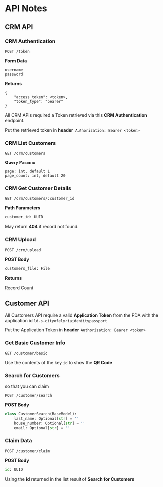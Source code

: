 # API Notes

## CRM API

### CRM Authentication

`POST /token`

**Form Data**

```
username
password
```

**Returns**

```
{
	"access_token": <token>,
	"token_type": "bearer"
}
```

All CRM APIs required a Token retrieved via this **CRM Authentication** endpoint.

Put the retrieved token in **header**` Authorization: Bearer <token>`



### CRM List Customers

`GET /crm/customers`

**Query Params**

```
page: int, default 1
page_count: int, default 20
```



### CRM Get Customer Details

`GET /crm/customers/:customer_id`

**Path Parameters**

```python
customer_id: UUID
```

May return **404** if record not found.



### CRM Upload

`POST /crm/upload`

**POST Body**

```python
customers_file: File
```

**Returns**

Record Count



## Customer API

All Customers API require a valid **Application Token** from the PDA with the application id `ld-s-cityofelyriaidentitypassport`

Put the Application Token in **header**` Authorization: Bearer <token>`



### Get Basic Customer Info

`GET /customer/basic`

Use the contents of the key `id` to show the **QR Code**



### Search for Customers

so that you can claim

`POST /customer/search`

**POST Body**

```python
class CustomerSearch(BaseModel):
    last_name: Optional[str] = ''
    house_number: Optional[str] = ''
    email: Optional[str] = ''
```



### Claim Data

`POST /customer/claim`

**POST Body**

```python
id: UUID
```

Using the **id** returned in the list result of **Search for Customers**


